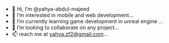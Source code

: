 - 👋 Hi, I’m @yahya-abdul-majeed
- 👀 I’m interested in mobile and web development...
- 🌱 I’m currently learning game development in unreal engine ...
- 💞️ I’m looking to collaborate on any project...
- 📫 reach me at yahya.zf2@gmail.com...

<!---
yahya-abdul-majeed/yahya-abdul-majeed is a ✨ special ✨ repository because its `README.md` (this file) appears on your GitHub profile.
You can click the Preview link to take a look at your changes.
--->
